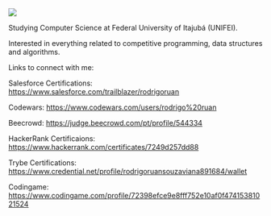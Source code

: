 <img src="https://www.codewars.com/users/rodrigo%20ruan/badges/large" href="https://www.codewars.com/users/rodrigo%20ruan" target="_blank" />

Studying Computer Science at Federal University of Itajubá (UNIFEI).

Interested in everything related to competitive programming, data structures and algorithms.


Links to connect with me:

Salesforce Certifications: https://www.salesforce.com/trailblazer/rodrigoruan

Codewars: https://www.codewars.com/users/rodrigo%20ruan

Beecrowd: https://judge.beecrowd.com/pt/profile/544334

HackerRank Certificaions: https://www.hackerrank.com/certificates/7249d257dd88

Trybe Certifications: https://www.credential.net/profile/rodrigoruansouzaviana891684/wallet

Codingame: https://www.codingame.com/profile/72398efce9e8fff752e10af0f47415381021524
